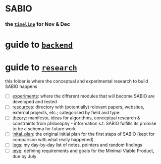 # SABIO

### the [`timeline`](/timeline.md) for Nov & Dec

# guide to [`backend`](/backend)


# guide to [`research`](/research)

this folder is where the conceptual and experimental research to build SABIO happens

 - [ ] [experiments](/experiments): where the different modules that will become SABIO are developed and tested
 - [ ] [resources](/resources): directory with (potentially) relevant papers, websites, external projects, etc.; categorised by field and type 
 - [ ] [theory](/theory): manifesto, ideas for algorithms, conceptual research & constraints from philosophy - information s.t. SABIO fulfills its promise to be a schema for future work 
 - [ ] [inital_plan](/initial_plan.md): the original initial plan for the first steps of SABIO (kept for comparison with what really happened)
 - [ ] [logs](/logs.md): my day-by-day list of notes, pointers and random findings
 - [ ] [mvp](/mvp.md): defining requirements and goals for the Minimal Viable Product, due by July
